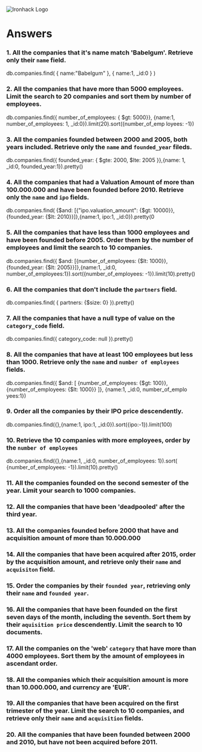 ![Ironhack Logo](https://i.imgur.com/1QgrNNw.png)

# Answers

### 1. All the companies that it's name match 'Babelgum'. Retrieve only their `name` field.

db.companies.find( { name:"Babelgum" }, { name:1, _id:0 } )

### 2. All the companies that have more than 5000 employees. Limit the search to 20 companies and sort them by **number of employees**.

db.companies.find({ number_of_employees: { $gt: 5000}}, {name:1, number_of_employees: 1, _id:0}).limit(20).sort({number_of_emp
loyees: -1})

### 3. All the companies founded between 2000 and 2005, both years included. Retrieve only the `name` and `founded_year` fileds.

db.companies.find({ founded_year: { $gte: 2000, $lte: 2005 }},{name: 1, _id:0, founded_year:1}).pretty()

### 4. All the companies that had a Valuation Amount of more than 100.000.000 and have been founded before 2010. Retrieve only the `name` and `ipo` fields.

db.companies.find( {$and: [{"ipo.valuation_amount": {$gt: 10000}}, {founded_year: {$lt: 2010}}]},{name:1, ipo:1, _id:0}).pretty(0

### 5. All the companies that have less than 1000 employees and have been founded before 2005. Order them by the number of employees and limit the search to 10 companies.

db.companies.find({ $and: [{number_of_employees: {$lt: 1000}},{founded_year: {$lt: 2005}}]},{name:1, _id:0, number_of_employees:1}).sort({number_of_employees: -1}).limit(10).pretty()

### 6. All the companies that don't include the `partners` field.

db.companies.find( { partners: {$size: 0} }).pretty()

### 7. All the companies that have a null type of value on the `category_code` field.

db.companies.find({ category_code: null }).pretty()

### 8. All the companies that have at least 100 employees but less than 1000. Retrieve only the `name` and `number of employees` fields.

db.companies.find({ $and: [ {number_of_employees: {$gt: 100}}, {number_of_employees: {$lt: 1000}} ]}, {name:1, _id:0, number_of_emplo
yees:1})

### 9. Order all the companies by their IPO price descendently.

db.companies.find({},{name:1, ipo:1, _id:0}).sort({ipo:-1}).limit(100)

### 10. Retrieve the 10 companies with more employees, order by the `number of employees`

db.companies.find({},{name:1, _id:0, number_of_employees: 1}).sort( {number_of_employees: -1}).limit(10).pretty()

### 11. All the companies founded on the second semester of the year. Limit your search to 1000 companies.

<!-- Your Code Goes Here -->

### 12. All the companies that have been 'deadpooled' after the third year.

<!-- Your Code Goes Here -->

### 13. All the companies founded before 2000 that have and acquisition amount of more than 10.000.000

<!-- Your Code Goes Here -->

### 14. All the companies that have been acquired after 2015, order by the acquisition amount, and retrieve only their `name` and `acquisiton` field.

<!-- Your Code Goes Here -->

### 15. Order the companies by their `founded year`, retrieving only their `name` and `founded year`.

<!-- Your Code Goes Here -->

### 16. All the companies that have been founded on the first seven days of the month, including the seventh. Sort them by their `aquisition price` descendently. Limit the search to 10 documents.

<!-- Your Code Goes Here -->

### 17. All the companies on the 'web' `category` that have more than 4000 employees. Sort them by the amount of employees in ascendant order.

<!-- Your Code Goes Here -->

### 18. All the companies which their acquisition amount is more than 10.000.000, and currency are 'EUR'.

<!-- Your Code Goes Here -->

### 19. All the companies that have been acquired on the first trimester of the year. Limit the search to 10 companies, and retrieve only their `name` and `acquisition` fields.

<!-- Your Code Goes Here -->

### 20. All the companies that have been founded between 2000 and 2010, but have not been acquired before 2011.

<!-- Your Code Goes Here -->
